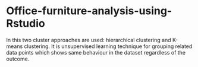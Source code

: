 # Office-furniture-analysis-using-Rstudio
In this two cluster approaches are used: hierarchical clustering and K-means clustering. It is unsupervised learning technique for grouping related data points which shows same behaviour in the dataset regardless of the outcome.
